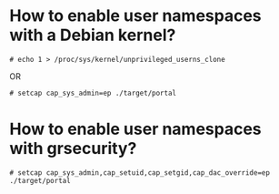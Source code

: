 # How to enable user namespaces with a Debian kernel?

	# echo 1 > /proc/sys/kernel/unprivileged_userns_clone

OR

	# setcap cap_sys_admin=ep ./target/portal

# How to enable user namespaces with grsecurity?

	# setcap cap_sys_admin,cap_setuid,cap_setgid,cap_dac_override=ep ./target/portal
